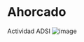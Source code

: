 # Ahorcado
Actividad ADSI
![image](https://user-images.githubusercontent.com/114185625/200422106-cc3a24f5-cd28-4b47-9499-4774b755a5f3.png)


